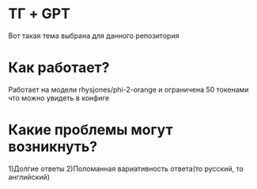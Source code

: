 # ТГ + GPT
Вот такая тема выбрана для данного репозитория
# Как работает?
Работает на модели rhysjones/phi-2-orange и ограничена 50 токенами что можно увидеть в конфиге
# Какие проблемы могут возникнуть?
1)Долгие ответы
2)Поломанная вариативность ответа(то русский, то английский)
